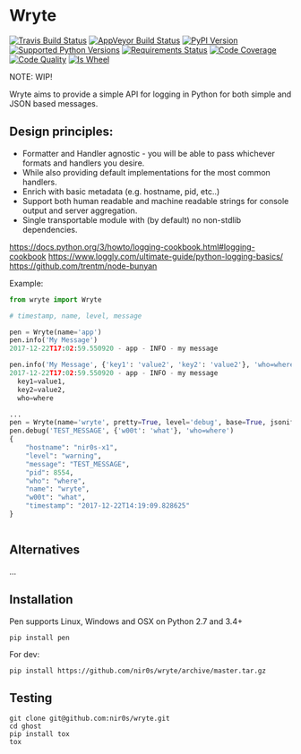 Wryte
=====

[![Travis Build Status](https://travis-ci.org/nir0s/wryte.svg?branch=master)](https://travis-ci.org/nir0s/wryte)
[![AppVeyor Build Status](https://ci.appveyor.com/api/projects/status/kuf0x8j62kts1bpg/branch/master?svg=true)](https://ci.appveyor.com/project/nir0s/wryte)
[![PyPI Version](http://img.shields.io/pypi/v/ghost.svg)](http://img.shields.io/pypi/v/ghost.svg)
[![Supported Python Versions](https://img.shields.io/pypi/pyversions/ghost.svg)](https://img.shields.io/pypi/pyversions/ghost.svg)
[![Requirements Status](https://requires.io/github/nir0s/wryte/requirements.svg?branch=master)](https://requires.io/github/nir0s/wryte/requirements/?branch=master)
[![Code Coverage](https://codecov.io/github/nir0s/wryte/coverage.svg?branch=master)](https://codecov.io/github/nir0s/wryte?branch=master)
[![Code Quality](https://landscape.io/github/nir0s/wryte/master/landscape.svg?style=flat)](https://landscape.io/github/nir0s/wryte)
[![Is Wheel](https://img.shields.io/pypi/wheel/ghost.svg?style=flat)](https://pypi.python.org/pypi/ghost)


NOTE: WIP!


Wryte aims to provide a simple API for logging in Python for both simple and JSON based messages.

## Design principles:

* Formatter and Handler agnostic - you will be able to pass whichever formats and handlers you desire.
* While also providing default implementations for the most common handlers.
* Enrich with basic metadata (e.g. hostname, pid, etc..)
* Support both human readable and machine readable strings for console output and server aggregation.
* Single transportable module with (by default) no non-stdlib dependencies.


https://docs.python.org/3/howto/logging-cookbook.html#logging-cookbook
https://www.loggly.com/ultimate-guide/python-logging-basics/
https://github.com/trentm/node-bunyan

Example:

```python
from wryte import Wryte

# timestamp, name, level, message

pen = Wryte(name='app')
pen.info('My Message')
2017-12-22T17:02:59.550920 - app - INFO - my message

pen.info('My Message', {'key1': 'value2', 'key2': 'value2'}, 'who=where')
2017-12-22T17:02:59.550920 - app - INFO - my message
  key1=value1,
  key2=value2,
  who=where

...
pen = Wryte(name='wryte', pretty=True, level='debug', base=True, jsonify=True)
pen.debug('TEST_MESSAGE', {'w00t': 'what'}, 'who=where')
{
    "hostname": "nir0s-x1",
    "level": "warning",
    "message": "TEST_MESSAGE",
    "pid": 8554,
    "who": "where",
    "name": "wryte",
    "w00t": "what",
    "timestamp": "2017-12-22T14:19:09.828625"
}



```
<!--
```python
from wryte import Wryte

pencil = Wryte(name='my_logger', jsonify=True, pretty=False, level='info', enrich=True)
pencil.warn('TEST_MESSAGE', {'key': 'value'}, 'who=where')
...

``` -->


## Alternatives

...

## Installation

Pen supports Linux, Windows and OSX on Python 2.7 and 3.4+

```shell
pip install pen
```

For dev:

```shell
pip install https://github.com/nir0s/wryte/archive/master.tar.gz
```

## Testing

```shell
git clone git@github.com:nir0s/wryte.git
cd ghost
pip install tox
tox
```
